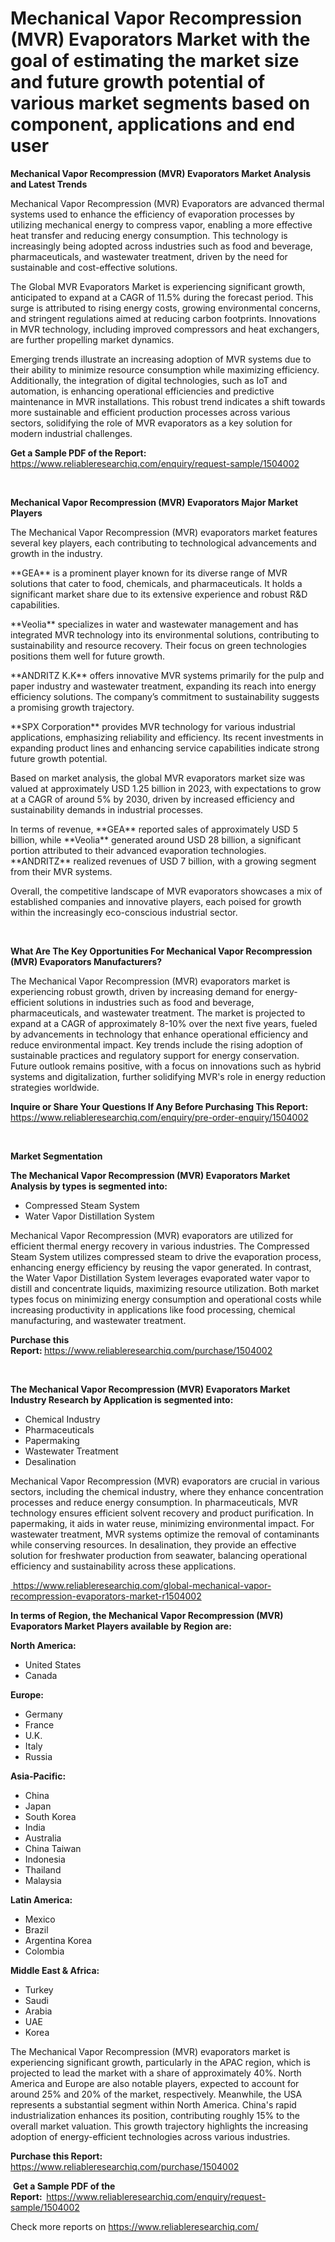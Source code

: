<p><h1>Mechanical Vapor Recompression (MVR) Evaporators Market with the goal of estimating the market size and future growth potential of various market segments based on component, applications and end user</h1></p><p><strong>Mechanical Vapor Recompression (MVR) Evaporators Market Analysis and Latest Trends</strong></p>
<p><p>Mechanical Vapor Recompression (MVR) Evaporators are advanced thermal systems used to enhance the efficiency of evaporation processes by utilizing mechanical energy to compress vapor, enabling a more effective heat transfer and reducing energy consumption. This technology is increasingly being adopted across industries such as food and beverage, pharmaceuticals, and wastewater treatment, driven by the need for sustainable and cost-effective solutions.</p><p>The Global MVR Evaporators Market is experiencing significant growth, anticipated to expand at a CAGR of 11.5% during the forecast period. This surge is attributed to rising energy costs, growing environmental concerns, and stringent regulations aimed at reducing carbon footprints. Innovations in MVR technology, including improved compressors and heat exchangers, are further propelling market dynamics. </p><p>Emerging trends illustrate an increasing adoption of MVR systems due to their ability to minimize resource consumption while maximizing efficiency. Additionally, the integration of digital technologies, such as IoT and automation, is enhancing operational efficiencies and predictive maintenance in MVR installations. This robust trend indicates a shift towards more sustainable and efficient production processes across various sectors, solidifying the role of MVR evaporators as a key solution for modern industrial challenges.</p></p>
<p><strong>Get a Sample PDF of the Report:&nbsp;</strong> <a href="https://www.reliableresearchiq.com/enquiry/request-sample/1504002?utm_campaign=3279&utm_medium=2&utm_source=Github&utm_content=ia&utm_term=23032025&utm_id=mechanical-vapor-recompression-mvr-evaporators">https://www.reliableresearchiq.com/enquiry/request-sample/1504002</a></p>
<p>&nbsp;</p>
<p><strong>Mechanical Vapor Recompression (MVR) Evaporators Major Market Players</strong></p>
<p><p>The Mechanical Vapor Recompression (MVR) evaporators market features several key players, each contributing to technological advancements and growth in the industry. </p><p>**GEA** is a prominent player known for its diverse range of MVR solutions that cater to food, chemicals, and pharmaceuticals. It holds a significant market share due to its extensive experience and robust R&D capabilities. </p><p>**Veolia** specializes in water and wastewater management and has integrated MVR technology into its environmental solutions, contributing to sustainability and resource recovery. Their focus on green technologies positions them well for future growth.</p><p>**ANDRITZ K.K** offers innovative MVR systems primarily for the pulp and paper industry and wastewater treatment, expanding its reach into energy efficiency solutions. The company’s commitment to sustainability suggests a promising growth trajectory.</p><p>**SPX Corporation** provides MVR technology for various industrial applications, emphasizing reliability and efficiency. Its recent investments in expanding product lines and enhancing service capabilities indicate strong future growth potential.</p><p>Based on market analysis, the global MVR evaporators market size was valued at approximately USD 1.25 billion in 2023, with expectations to grow at a CAGR of around 5% by 2030, driven by increased efficiency and sustainability demands in industrial processes.</p><p>In terms of revenue, **GEA** reported sales of approximately USD 5 billion, while **Veolia** generated around USD 28 billion, a significant portion attributed to their advanced evaporation technologies. **ANDRITZ** realized revenues of USD 7 billion, with a growing segment from their MVR systems.</p><p>Overall, the competitive landscape of MVR evaporators showcases a mix of established companies and innovative players, each poised for growth within the increasingly eco-conscious industrial sector.</p></p>
<p>&nbsp;</p>
<p><strong>What Are The Key Opportunities For Mechanical Vapor Recompression (MVR) Evaporators Manufacturers?</strong></p>
<p><p>The Mechanical Vapor Recompression (MVR) evaporators market is experiencing robust growth, driven by increasing demand for energy-efficient solutions in industries such as food and beverage, pharmaceuticals, and wastewater treatment. The market is projected to expand at a CAGR of approximately 8-10% over the next five years, fueled by advancements in technology that enhance operational efficiency and reduce environmental impact. Key trends include the rising adoption of sustainable practices and regulatory support for energy conservation. Future outlook remains positive, with a focus on innovations such as hybrid systems and digitalization, further solidifying MVR's role in energy reduction strategies worldwide.</p></p>
<p><strong>Inquire or Share Your Questions If Any Before Purchasing This Report:</strong> <a href="https://www.reliableresearchiq.com/enquiry/pre-order-enquiry/1504002?utm_campaign=3279&utm_medium=2&utm_source=Github&utm_content=ia&utm_term=23032025&utm_id=mechanical-vapor-recompression-mvr-evaporators">https://www.reliableresearchiq.com/enquiry/pre-order-enquiry/1504002</a></p>
<p>&nbsp;</p>
<p><strong>Market Segmentation</strong></p>
<p><strong>The Mechanical Vapor Recompression (MVR) Evaporators Market Analysis by types is segmented into:</strong></p>
<p><ul><li>Compressed Steam System</li><li>Water Vapor Distillation System</li></ul></p>
<p><p>Mechanical Vapor Recompression (MVR) evaporators are utilized for efficient thermal energy recovery in various industries. The Compressed Steam System utilizes compressed steam to drive the evaporation process, enhancing energy efficiency by reusing the vapor generated. In contrast, the Water Vapor Distillation System leverages evaporated water vapor to distill and concentrate liquids, maximizing resource utilization. Both market types focus on minimizing energy consumption and operational costs while increasing productivity in applications like food processing, chemical manufacturing, and wastewater treatment.</p></p>
<p><strong>Purchase this Report:&nbsp;</strong><a href="https://www.reliableresearchiq.com/purchase/1504002?utm_campaign=3279&utm_medium=2&utm_source=Github&utm_content=ia&utm_term=23032025&utm_id=mechanical-vapor-recompression-mvr-evaporators">https://www.reliableresearchiq.com/purchase/1504002</a></p>
<p>&nbsp;</p>
<p><strong>The Mechanical Vapor Recompression (MVR) Evaporators Market Industry Research by Application is segmented into:</strong></p>
<p><ul><li>Chemical Industry</li><li>Pharmaceuticals</li><li>Papermaking</li><li>Wastewater Treatment</li><li>Desalination</li></ul></p>
<p><p>Mechanical Vapor Recompression (MVR) evaporators are crucial in various sectors, including the chemical industry, where they enhance concentration processes and reduce energy consumption. In pharmaceuticals, MVR technology ensures efficient solvent recovery and product purification. In papermaking, it aids in water reuse, minimizing environmental impact. For wastewater treatment, MVR systems optimize the removal of contaminants while conserving resources. In desalination, they provide an effective solution for freshwater production from seawater, balancing operational efficiency and sustainability across these applications.</p></p>
<p><a href="https://www.reliableresearchiq.com/global-mechanical-vapor-recompression-evaporators-market-r1504002?utm_campaign=3279&utm_medium=2&utm_source=Github&utm_content=ia&utm_term=23032025&utm_id=mechanical-vapor-recompression-mvr-evaporators">&nbsp;https://www.reliableresearchiq.com/global-mechanical-vapor-recompression-evaporators-market-r1504002</a></p>
<p><strong>In terms of Region, the Mechanical Vapor Recompression (MVR) Evaporators Market Players available by Region are:</strong></p>
<p>
    <p> <strong> North America: </strong>
        <ul>
            <li>United States</li>
            <li>Canada</li>
        </ul>
        </p> 
    <p> <strong> Europe: </strong>
        <ul>
            <li>Germany</li>
            <li>France</li>
            <li>U.K.</li>
            <li>Italy</li>
            <li>Russia</li>
        </ul>
        </p> 
    <p> <strong> Asia-Pacific: </strong>
        <ul>
            <li>China</li>
            <li>Japan</li>
            <li>South Korea</li>
            <li>India</li>
            <li>Australia</li>
            <li>China Taiwan</li>
            <li>Indonesia</li>
            <li>Thailand</li>
            <li>Malaysia</li>
        </ul>
        </p> 
    <p> <strong> Latin America: </strong>
        <ul>
            <li>Mexico</li>
            <li>Brazil</li>
            <li>Argentina Korea</li>
            <li>Colombia</li>
        </ul>
        </p> 
    <p> <strong> Middle East & Africa: </strong>
        <ul>
            <li>Turkey</li>
            <li>Saudi</li>
            <li>Arabia</li>
            <li>UAE</li>
            <li>Korea</li>
        </ul>
    </p>
    </p>
<p><p>The Mechanical Vapor Recompression (MVR) evaporators market is experiencing significant growth, particularly in the APAC region, which is projected to lead the market with a share of approximately 40%. North America and Europe are also notable players, expected to account for around 25% and 20% of the market, respectively. Meanwhile, the USA represents a substantial segment within North America. China's rapid industrialization enhances its position, contributing roughly 15% to the overall market valuation. This growth trajectory highlights the increasing adoption of energy-efficient technologies across various industries.</p></p>
<p><strong>Purchase this Report: </strong><a href="https://www.reliableresearchiq.com/purchase/1504002?utm_campaign=3279&utm_medium=2&utm_source=Github&utm_content=ia&utm_term=23032025&utm_id=mechanical-vapor-recompression-mvr-evaporators">https://www.reliableresearchiq.com/purchase/1504002</a></p>
<p>&nbsp;<strong>Get a Sample PDF of the Report:&nbsp;&nbsp;</strong><a href="https://www.reliableresearchiq.com/enquiry/request-sample/1504002?utm_campaign=3279&utm_medium=2&utm_source=Github&utm_content=ia&utm_term=23032025&utm_id=mechanical-vapor-recompression-mvr-evaporators">https://www.reliableresearchiq.com/enquiry/request-sample/1504002</a></p>
<p><strong></strong></p>
<p>Check more reports on <a href="https://www.reliableresearchiq.com/?utm_campaign=3279&utm_medium=2&utm_source=Github&utm_content=ia&utm_term=23032025&utm_id=mechanical-vapor-recompression-mvr-evaporators">https://www.reliableresearchiq.com/</a></p>